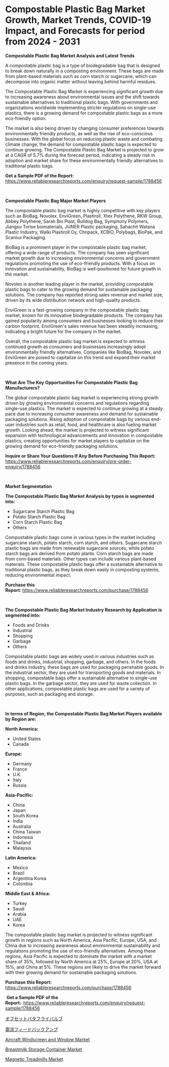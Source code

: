 <p><h1>Compostable Plastic Bag Market Growth, Market Trends, COVID-19 Impact, and Forecasts for period from 2024 - 2031</h1></p><p><strong>Compostable Plastic Bag Market Analysis and Latest Trends</strong></p>
<p><p>A compostable plastic bag is a type of biodegradable bag that is designed to break down naturally in a composting environment. These bags are made from plant-based materials such as corn starch or sugarcane, which can decompose into organic matter without leaving behind harmful residues. </p><p>The Compostable Plastic Bag Market is experiencing significant growth due to increasing awareness about environmental issues and the shift towards sustainable alternatives to traditional plastic bags. With governments and organizations worldwide implementing stricter regulations on single-use plastics, there is a growing demand for compostable plastic bags as a more eco-friendly option.</p><p>The market is also being driven by changing consumer preferences towards environmentally friendly products, as well as the rise of eco-conscious businesses. With the global focus on reducing plastic waste and combating climate change, the demand for compostable plastic bags is expected to continue growing. The Compostable Plastic Bag Market is projected to grow at a CAGR of 5.7% during the forecast period, indicating a steady rise in adoption and market share for these environmentally friendly alternatives to traditional plastic bags.</p></p>
<p><strong>Get a Sample PDF of the Report:&nbsp;</strong> <a href="https://www.reliableresearchreports.com/enquiry/request-sample/1788456">https://www.reliableresearchreports.com/enquiry/request-sample/1788456</a></p>
<p>&nbsp;</p>
<p><strong>Compostable Plastic Bag Major Market Players</strong></p>
<p><p>The compostable plastic bag market is highly competitive with key players such as BioBag, Novolex, EnviGreen, Plastiroll, Xtex Polythene, RKW Group, Abbey Polythene, Sarah Bio Plast, Bulldog Bag, Symphony Polymers, Jiangsu Torise biomaterials, JUNER Plastic packaging, Sahachit Watana Plastic Industry, Walki Plastiroll Oy, Chnpack, XCBIO, Polybags, BioPak, and Scanlux Packaging.</p><p>BioBag is a prominent player in the compostable plastic bag market, offering a wide range of products. The company has seen significant market growth due to increasing environmental concerns and government regulations promoting the use of eco-friendly products. With a focus on innovation and sustainability, BioBag is well-positioned for future growth in the market.</p><p>Novolex is another leading player in the market, providing compostable plastic bags to cater to the growing demand for sustainable packaging solutions. The company has reported strong sales revenue and market size, driven by its wide distribution network and high-quality products.</p><p>EnviGreen is a fast-growing company in the compostable plastic bag market, known for its innovative biodegradable products. The company has gained popularity among consumers and businesses looking to reduce their carbon footprint. EnviGreen's sales revenue has been steadily increasing, indicating a bright future for the company in the market.</p><p>Overall, the compostable plastic bag market is expected to witness continued growth as consumers and businesses increasingly adopt environmentally friendly alternatives. Companies like BioBag, Novolex, and EnviGreen are poised to capitalize on this trend and expand their market presence in the coming years.</p></p>
<p>&nbsp;</p>
<p><strong>What Are The Key Opportunities For Compostable Plastic Bag Manufacturers?</strong></p>
<p><p>The global compostable plastic bag market is experiencing strong growth driven by growing environmental concerns and regulations regarding single-use plastics. The market is expected to continue growing at a steady pace due to increasing consumer awareness and demand for sustainable packaging solutions. Rising adoption of compostable bags by various end-user industries such as retail, food, and healthcare is also fueling market growth. Looking ahead, the market is projected to witness significant expansion with technological advancements and innovation in compostable plastics, creating opportunities for market players to capitalize on the growing demand for eco-friendly packaging solutions.</p></p>
<p><strong>Inquire or Share Your Questions If Any Before Purchasing This Report:</strong> <a href="https://www.reliableresearchreports.com/enquiry/pre-order-enquiry/1788456">https://www.reliableresearchreports.com/enquiry/pre-order-enquiry/1788456</a></p>
<p>&nbsp;</p>
<p><strong>Market Segmentation</strong></p>
<p><strong>The Compostable Plastic Bag Market Analysis by types is segmented into:</strong></p>
<p><ul><li>Sugarcane Starch Plastic Bag</li><li>Potato Starch Plastic Bag</li><li>Corn Starch Plastic Bag</li><li>Others</li></ul></p>
<p><p>Compostable plastic bags come in various types in the market including sugarcane starch, potato starch, corn starch, and others. Sugarcane starch plastic bags are made from renewable sugarcane sources, while potato starch bags are derived from potato plants. Corn starch bags are made from corn-based materials. Other types can include various plant-based materials. These compostable plastic bags offer a sustainable alternative to traditional plastic bags, as they break down easily in composting systems, reducing environmental impact.</p></p>
<p><strong>Purchase this Report:&nbsp;</strong><a href="https://www.reliableresearchreports.com/purchase/1788456">https://www.reliableresearchreports.com/purchase/1788456</a></p>
<p>&nbsp;</p>
<p><strong>The Compostable Plastic Bag Market Industry Research by Application is segmented into:</strong></p>
<p><ul><li>Foods and Drinks</li><li>Industrial</li><li>Shopping</li><li>Garbage</li><li>Others</li></ul></p>
<p><p>Compostable plastic bags are widely used in various industries such as foods and drinks, industrial, shopping, garbage, and others. In the foods and drinks industry, these bags are used for packaging perishable goods. In the industrial sector, they are used for transporting goods and materials. In shopping, compostable bags offer a sustainable alternative to single-use plastic bags. In the garbage sector, they are used for waste collection. In other applications, compostable plastic bags are used for a variety of purposes, such as packaging and storage.</p></p>
<p>&nbsp;</p>
<p><strong>In terms of Region, the Compostable Plastic Bag Market Players available by Region are:</strong></p>
<p>
    <p> <strong> North America: </strong>
        <ul>
            <li>United States</li>
            <li>Canada</li>
        </ul>
        </p> 
    <p> <strong> Europe: </strong>
        <ul>
            <li>Germany</li>
            <li>France</li>
            <li>U.K.</li>
            <li>Italy</li>
            <li>Russia</li>
        </ul>
        </p> 
    <p> <strong> Asia-Pacific: </strong>
        <ul>
            <li>China</li>
            <li>Japan</li>
            <li>South Korea</li>
            <li>India</li>
            <li>Australia</li>
            <li>China Taiwan</li>
            <li>Indonesia</li>
            <li>Thailand</li>
            <li>Malaysia</li>
        </ul>
        </p> 
    <p> <strong> Latin America: </strong>
        <ul>
            <li>Mexico</li>
            <li>Brazil</li>
            <li>Argentina Korea</li>
            <li>Colombia</li>
        </ul>
        </p> 
    <p> <strong> Middle East & Africa: </strong>
        <ul>
            <li>Turkey</li>
            <li>Saudi</li>
            <li>Arabia</li>
            <li>UAE</li>
            <li>Korea</li>
        </ul>
    </p>
    </p>
<p><p>The compostable plastic bag market is projected to witness significant growth in regions such as North America, Asia Pacific, Europe, USA, and China due to increasing awareness about environmental sustainability and regulations promoting the use of eco-friendly alternatives. Among these regions, Asia Pacific is expected to dominate the market with a market share of 35%, followed by North America at 25%, Europe at 20%, USA at 15%, and China at 5%. These regions are likely to drive the market forward with their growing demand for sustainable packaging solutions.</p></p>
<p><strong>Purchase this Report: </strong><a href="https://www.reliableresearchreports.com/purchase/1788456">https://www.reliableresearchreports.com/purchase/1788456</a></p>
<p>&nbsp;<strong>Get a Sample PDF of the Report:&nbsp;&nbsp;</strong><a href="https://www.reliableresearchreports.com/enquiry/request-sample/1788456">https://www.reliableresearchreports.com/enquiry/request-sample/1788456</a></p>
<p><strong></strong></p>
<p><p><a href="https://medium.com/@rexkhler2023/%E3%82%AA%E3%83%95%E3%82%BB%E3%83%83%E3%83%88%E3%83%90%E3%82%BF%E3%83%95%E3%83%A9%E3%82%A4%E3%83%90%E3%83%AB%E3%83%96%E5%B8%82%E5%A0%B4-2031%E5%B9%B4%E3%81%BE%E3%81%A7%E3%81%AE%E6%88%90%E5%8A%9F%E3%81%99%E3%82%8B%E3%83%93%E3%82%B8%E3%83%8D%E3%82%B9%E6%88%A6%E7%95%A5%E3%81%AE%E9%8D%B5-762668ca5123">オフセットバタフライバルブ</a></p><p><a href="https://github.com/EstaSprer20231/Market-Research-Report-List-1/blob/main/26604275709.md">電流フィードバックアンプ</a></p><p><a href="https://issuu.com/reportprime-2/docs/aircraft-windscreen-and-window-market-size-2030.pp">Aircraft Windscreen and Window Market</a></p><p><a href="https://github.com/Angelnienowdseej3e45z3p8c/Market-Research-Report-List-1/blob/main/breastmilk-storage-container-market.md">Breastmilk Storage Container Market</a></p><p><a href="https://github.com/brentleyjimmiealvaradoz4l1rea/Market-Research-Report-List-1/blob/main/magnetic-treadmills-market.md">Magnetic Treadmills Market</a></p></p>